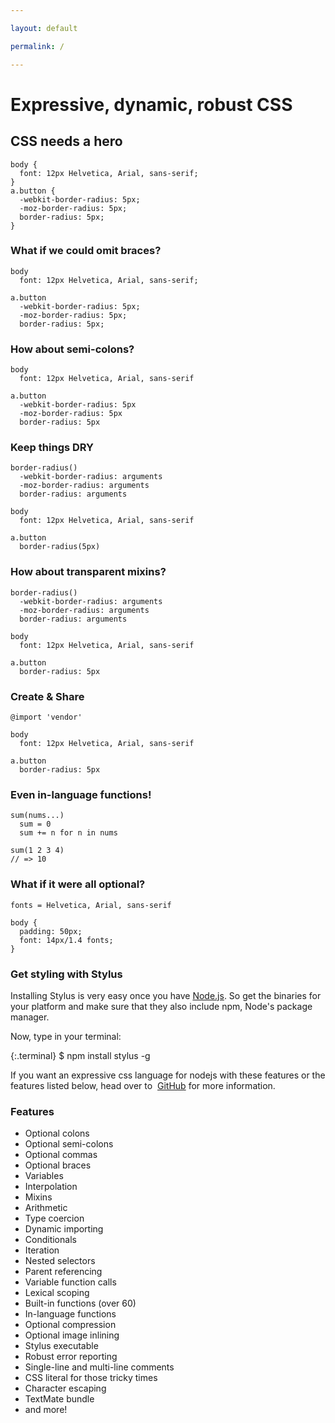 ```yaml
---

layout: default

permalink: /

---
```


# Expressive, dynamic, robust CSS

## CSS needs a hero

    body {
      font: 12px Helvetica, Arial, sans-serif;
    }
    a.button {
      -webkit-border-radius: 5px;
      -moz-border-radius: 5px;
      border-radius: 5px;
    }


### What if we could omit braces?

    body
      font: 12px Helvetica, Arial, sans-serif;
    
    a.button
      -webkit-border-radius: 5px;
      -moz-border-radius: 5px;
      border-radius: 5px;


### How about semi-colons?

    body
      font: 12px Helvetica, Arial, sans-serif
    
    a.button
      -webkit-border-radius: 5px
      -moz-border-radius: 5px
      border-radius: 5px


### Keep things DRY

    border-radius()
      -webkit-border-radius: arguments
      -moz-border-radius: arguments
      border-radius: arguments
    
    body
      font: 12px Helvetica, Arial, sans-serif
    
    a.button
      border-radius(5px)


### How about transparent mixins?

    border-radius()
      -webkit-border-radius: arguments
      -moz-border-radius: arguments
      border-radius: arguments
    
    body
      font: 12px Helvetica, Arial, sans-serif
    
    a.button
      border-radius: 5px


### Create & Share

    @import 'vendor'
    
    body
      font: 12px Helvetica, Arial, sans-serif
    
    a.button
      border-radius: 5px


### Even in-language functions!

    sum(nums...)
      sum = 0
      sum += n for n in nums

    sum(1 2 3 4)
    // => 10


### What if it were all optional?

    fonts = Helvetica, Arial, sans-serif
    
    body {
      padding: 50px;
      font: 14px/1.4 fonts;
    }


### Get styling with Stylus

Installing Stylus is very easy once you have [Node.js](http://nodejs.org/).
So get the binaries for your platform and make sure that they also include npm, Node's package manager.

Now, type in your terminal:

{:.terminal}
    $ npm install stylus -g

If you want an expressive css language for nodejs with these
features or the features listed below, head over to 
[GitHub](http://github.com/stylus/stylus)
for more information.


### Features

- Optional colons         
- Optional semi-colons         
- Optional commas         
- Optional braces         
- Variables          
- Interpolation
- Mixins
- Arithmetic
- Type coercion
- Dynamic importing
- Conditionals
- Iteration
- Nested selectors
- Parent referencing
- Variable function calls
- Lexical scoping
- Built-in functions (over 60)
- In-language functions
- Optional compression
- Optional image inlining
- Stylus executable
- Robust error reporting
- Single-line and multi-line comments
- CSS literal for those tricky times
- Character escaping
- TextMate bundle
- and more!
